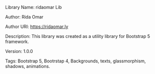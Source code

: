 Library Name: ridaomar Lib

Author: Rida Omar

Author URI: https://ridaomar.ly

Description: This library was created as a utility library for Bootstrap 5 framework.

Version: 1.0.0

Tags: Bootstrap 5, Bootrstap 4, Backgrounds, texts, glassmorphism, shadows, animations.
